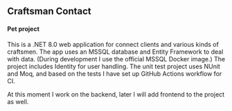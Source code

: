 ## Craftsman Contact

#### Pet project

This is a .NET 8.0 web application for connect clients and various kinds of craftsmen. The app uses an MSSQL database and Entity Framework to deal with data. 
(During development I use the official MSSQL Docker image.) The project includes Identity for user handling.
The unit test project uses NUnit and Moq, and based on the tests I have set up GitHub Actions workflow for CI.

At this moment I work on the backend, later I will add frontend to the project as well.
